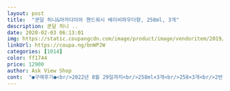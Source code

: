 ```yaml
---
layout: post 
title:  "쿤달 허니&마카다미아 핸드워시 베이비파우더향, 258ml, 3개" 
description: 쿤달 허니 ..
date: 2020-02-03 06:13:01 
img: https://static.coupangcdn.com/image/product/image/vendoritem/2019/05/23/4766816430/be30efd4-4c1d-4d0a-8ee8-5d0e7be48f97.jpg 
linkUrl: https://coupa.ng/bnWPJW 
categories: [1014] 
color: ff1744 
price: 12900 
author: Ask View Shop 
cont:  "●구매후기●<br/>2022년 8월 29일까지<br/>258ml×3개<br/>258×3개<br/>2번째 구매입니다~<br/>▶️배송및 포장<br/>▶️배송및포장<br/>▶️사용후기<br/>▶️상품명<br/>▶️용량<br/>▶️유효기간<br/>▶️향<br/>가격도 좋고  향이나 품질이 괘안은듯 해서 재구매 할것 같네요~~<br/>각 화장실에 놓고 씽크대에도 놔뒀어요.<br/> 수시로 씻으려구요 ㅋ<br/>거품으로 나오는 타입은 아니구요<br/>고무장갑끼고 설거지하고 고무장갑냄새나서 손씻기,<br/>곧 씻어내니 별의미없으려나ㅠ<br/>그래도 저는 완전 자주 씻기때문에<br/>그런데 지금 코로나ㅡㅡ<br/>그후론 거품타입보단 젤타입의  핸드워시를 우선으로 봅니다<br/>기름기가 묻어도 말끔히 지워지지용.<br/><br/>누가보면 일 되게 열심히 하는줄ㅋㅋ<br/>늦은 저녁 주문후 담날 새벽에 박스에 넣은 상품을 비닐봉투에 담아 훼손없이 도착요~<br/>두 배는 더 씻고있어요 ㅋㅋ<br/>두번째론 보습이 어느정도인가 이구요<br/>디자인, 성분, 세정력, 향기 :)<br/>로켓와우 상품으로 주문 후 담날 새벽에  박스에 담아 훼손없이 도착요~<br/>머리 감고나서  헤어에센스를 꼭 발라주는데 거품타입은  닦아내도 손에 미끄러운 에센스가 남아 있어 뽀득뽀득 닦이는 개운한 느낌이 없는데<br/>머리를 감은 후에 항상 헤어 에센스를 바르는 편인데  아무래도 에센스가  많이 미끌거리다 보니 비누를 여러번 문질러서 손을 닦아내도 미끈한 느낌이 남아 있고 거품형 핸드 워시는 정말  노답일 정도로 기름기와 거품이 따로 노는 느낌으로 세척이 거의 안된다 보심 될것 같네요<br/>뭐하나 빠지는게 없네요<br/> -<br/>베이비 파우더향<br/>베이비 파우디 향<br/>보습은 핸드로션 바르지 않는다면 약간의 피부 당김과 건조함은 있지만  많이 자주 사용해도 갈라지거나 손끝이 트거나 일어나진 않습니다<br/>비누는 비교할 대상이 아니지요.<br/><br/>뽀득함은 좋지만 손이 까칠해지더라구요ㅜ<br/>사용해본 제품중에 젤 좋은듯요<br/>세면대도 비누를 사용할땐  얼룩덜룩 비누때가 남아 있어  지저분해 보이는데 핸드워시 사용하니  얼룩도 없고 깨끗하니 좋습니다<br/>세정력까지 좋다는거.<br/>.<br/><br/>손 망가질까봐 생각날때마다 핸크 발라요.<br/><br/>손닦고남  손에도 화장실에도 잔향들이 남아  좋구요  과하지 않고 은은하면서도 부드러운 파우다향이 좋아요~<br/>손도  뽀득뽀득 잘 닦이면서 보습력도 나쁘지 않아요 핸드로션 바르지 않아도 당긴다 라는 느낌  보단 부드럽다 란 느낌이 우선 들어요<br/>손에 뭐 묻는게 너무 싫어요ㅠㅜ<br/>손을 원래 되게 자주 씻는 편이에요.<br/><br/>쓰지않아야 되는 이유는 없음ㅋ<br/>씻고나서의 촉촉함을 유지해요 and gt;_ and lt;<br/>알로에 베라잎즙으로 영향과 보습강화로 자연유래추출물이 들어있고  약산성인데다  99.<br/>9프로의 향균력이 있고 14가지의 유해의심성분 무첨가로 안심하고 사용할 수 있는  좋은 제품인것 같습니다<br/>앞으로도 재구매의사 백만번있어요!̊̈<br/>어느 곳에 놔둬도 어울리는 디자인 최고예요!̊̈  샴푸1000ml와 비교해보니 핸드워시는 너무 귀여워요 ㅋㅋ 그래서 더 이뻐보여요.<br/> 미니어처같은 너낌ㅋ<br/>예전에는 비누로 씻었는데<br/>우선 향이 넘 좋아요~<br/>웃었네요~~  맘에 드는 상품입니다<br/>이쁘고 향기롭고 세정력 좋은 쿤다리를<br/>재료하나 꺼내고 손씻기 등등ㅋ<br/>저스트 손 자주 씻기 땀시롱인데 큭<br/>젤타입으로 물  살짝 묻혀서 거품을 내어 보니 잘나네요<br/>젤타입은  손가락 사이까지 완벽하게  기름기 없이 닦여서 좋습니다~<br/>처음 상품 보았을때 크기가 넘 귀엽고 앙증맞아서<br/>쿤다리는 어마무시한 향기로움과<br/>쿤달 핸드워시 젤타입은 풍부하게 거품도 나지만 한번 꾹 눌러 짜서 미지근한 물에 손을 헹구어 내보니 뽀득한 느낌에 가까울 정도의 세척력으로 기름기가 거의 씻겨 나가는걸 알게되었네요<br/>쿤달 핸드워시는 처음 구매해 사용해봤어요<br/>쿤달 허니 앤 마카다미아 클린앤  퓨어 핸드워시<br/>쿤달은 만능.<br/><br/>쿤달허니  and amp; 마카다미아 핸드위시<br/>크기는 성인여자분들 손안에 들어오는 크기이구요   작고 깜찍하니 이뿌네요<br/>한번 사용해 보고  두번째로  구매하게 된 이유중 가장 우선으로 본건 손이 얼마나 깨끗하게  씻기느냐에 관점을  두었습니다<br/>향기는 덤ㅋ 베파향기가 은은한게 좋으다 딱 좋으다.<br/><br/>2022년 8월 29일까지<br/>258ml×3개<br/>258×3개<br/>2번째 구매입니다~<br/>▶️배송및 포장<br/>▶️배송및포장<br/>▶️사용후기<br/>▶️상품명<br/>▶️용량<br/>▶️유효기간<br/>▶️향<br/>가격도 좋고  향이나 품질이 괘안은듯 해서 재구매 할것 같네요~~<br/>각 화장실에 놓고 씽크대에도 놔뒀어요.<br/> 수시로 씻으려구요 ㅋ<br/>거품으로 나오는 타입은 아니구요<br/>고무장갑끼고 설거지하고 고무장갑냄새나서 손씻기,<br/>곧 씻어내니 별의미없으려나ㅠ<br/>그래도 저는 완전 자주 씻기때문에<br/>그런데 지금 코로나ㅡㅡ<br/>그후론 거품타입보단 젤타입의  핸드워시를 우선으로 봅니다<br/>기름기가 묻어도 말끔히 지워지지용.<br/><br/>누가보면 일 되게 열심히 하는줄ㅋㅋ<br/>늦은 저녁 주문후 담날 새벽에 박스에 넣은 상품을 비닐봉투에 담아 훼손없이 도착요~<br/>두 배는 더 씻고있어요 ㅋㅋ<br/>두번째론 보습이 어느정도인가 이구요<br/>디자인, 성분, 세정력, 향기 :)<br/>로켓와우 상품으로 주문 후 담날 새벽에  박스에 담아 훼손없이 도착요~<br/>머리 감고나서  헤어에센스를 꼭 발라주는데 거품타입은  닦아내도 손에 미끄러운 에센스가 남아 있어 뽀득뽀득 닦이는 개운한 느낌이 없는데<br/>머리를 감은 후에 항상 헤어 에센스를 바르는 편인데  아무래도 에센스가  많이 미끌거리다 보니 비누를 여러번 문질러서 손을 닦아내도 미끈한 느낌이 남아 있고 거품형 핸드 워시는 정말  노답일 정도로 기름기와 거품이 따로 노는 느낌으로 세척이 거의 안된다 보심 될것 같네요<br/>뭐하나 빠지는게 없네요<br/> -<br/>베이비 파우더향<br/>베이비 파우디 향<br/>보습은 핸드로션 바르지 않는다면 약간의 피부 당김과 건조함은 있지만  많이 자주 사용해도 갈라지거나 손끝이 트거나 일어나진 않습니다<br/>비누는 비교할 대상이 아니지요.<br/><br/>뽀득함은 좋지만 손이 까칠해지더라구요ㅜ<br/>사용해본 제품중에 젤 좋은듯요<br/>세면대도 비누를 사용할땐  얼룩덜룩 비누때가 남아 있어  지저분해 보이는데 핸드워시 사용하니  얼룩도 없고 깨끗하니 좋습니다<br/>세정력까지 좋다는거.<br/>.<br/><br/>손 망가질까봐 생각날때마다 핸크 발라요.<br/><br/>손닦고남  손에도 화장실에도 잔향들이 남아  좋구요  과하지 않고 은은하면서도 부드러운 파우다향이 좋아요~<br/>손도  뽀득뽀득 잘 닦이면서 보습력도 나쁘지 않아요 핸드로션 바르지 않아도 당긴다 라는 느낌  보단 부드럽다 란 느낌이 우선 들어요<br/>손에 뭐 묻는게 너무 싫어요ㅠㅜ<br/>손을 원래 되게 자주 씻는 편이에요.<br/><br/>쓰지않아야 되는 이유는 없음ㅋ<br/>씻고나서의 촉촉함을 유지해요 and gt;_ and lt;<br/>알로에 베라잎즙으로 영향과 보습강화로 자연유래추출물이 들어있고  약산성인데다  99.<br/>9프로의 향균력이 있고 14가지의 유해의심성분 무첨가로 안심하고 사용할 수 있는  좋은 제품인것 같습니다<br/>앞으로도 재구매의사 백만번있어요!̊̈<br/>어느 곳에 놔둬도 어울리는 디자인 최고예요!̊̈  샴푸1000ml와 비교해보니 핸드워시는 너무 귀여워요 ㅋㅋ 그래서 더 이뻐보여요.<br/> 미니어처같은 너낌ㅋ<br/>예전에는 비누로 씻었는데<br/>우선 향이 넘 좋아요~<br/>웃었네요~~  맘에 드는 상품입니다<br/>이쁘고 향기롭고 세정력 좋은 쿤다리를<br/>재료하나 꺼내고 손씻기 등등ㅋ<br/>저스트 손 자주 씻기 땀시롱인데 큭<br/>젤타입으로 물  살짝 묻혀서 거품을 내어 보니 잘나네요<br/>젤타입은  손가락 사이까지 완벽하게  기름기 없이 닦여서 좋습니다~<br/>처음 상품 보았을때 크기가 넘 귀엽고 앙증맞아서<br/>쿤다리는 어마무시한 향기로움과<br/>쿤달 핸드워시 젤타입은 풍부하게 거품도 나지만 한번 꾹 눌러 짜서 미지근한 물에 손을 헹구어 내보니 뽀득한 느낌에 가까울 정도의 세척력으로 기름기가 거의 씻겨 나가는걸 알게되었네요<br/>쿤달 핸드워시는 처음 구매해 사용해봤어요<br/>쿤달 허니 앤 마카다미아 클린앤  퓨어 핸드워시<br/>쿤달은 만능.<br/><br/>쿤달허니  and amp; 마카다미아 핸드위시<br/>크기는 성인여자분들 손안에 들어오는 크기이구요   작고 깜찍하니 이뿌네요<br/>한번 사용해 보고  두번째로  구매하게 된 이유중 가장 우선으로 본건 손이 얼마나 깨끗하게  씻기느냐에 관점을  두었습니다<br/>향기는 덤ㅋ 베파향기가 은은한게 좋으다 딱 좋으다.<br/><br/>" 
---
```

